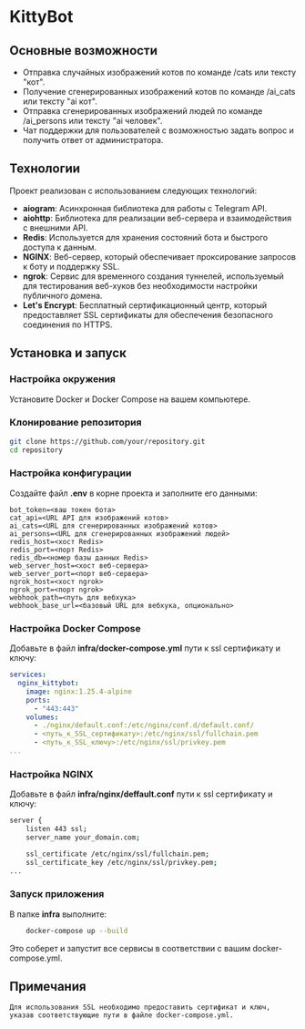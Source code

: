 # KittyBot

## Основные возможности
- Отправка случайных изображений котов по команде /cats или тексту "кот".
- Получение сгенерированных изображений котов по команде /ai_cats или тексту "ai кот".
- Отправка сгенерированных изображений людей по команде /ai_persons или тексту "ai человек".
- Чат поддержки для пользователей с возможностью задать вопрос и получить ответ от администратора.

## Технологии
Проект реализован с использованием следующих технологий:
- **aiogram**: Асинхронная библиотека для работы с Telegram API.
- **aiohttp**: Библиотека для реализации веб-сервера и взаимодействия с внешними API.
- **Redis**: Используется для хранения состояний бота и быстрого доступа к данным.
- **NGINX**: Веб-сервер, который обеспечивает проксирование запросов к боту и поддержку SSL.
- **ngrok**: Сервис для временного создания туннелей, используемый для тестирования веб-хуков без необходимости настройки публичного домена.
- **Let's Encrypt**: Бесплатный сертификационный центр, который предоставляет SSL сертификаты для обеспечения безопасного соединения по HTTPS.

## Установка и запуск

### Настройка окружения
Установите Docker и Docker Compose на вашем компьютере.

### Клонирование репозитория

``` bash
git clone https://github.com/your/repository.git
cd repository
```

### Настройка конфигурации
Создайте файл **.env** в корне проекта и заполните его данными:

``` plaintext
bot_token=<ваш токен бота>
cat_api=<URL API для изображений котов>
ai_cats=<URL для сгенерированных изображений котов>
ai_persons=<URL для сгенерированных изображений людей>
redis_host=<хост Redis>
redis_port=<порт Redis>
redis_db=<номер базы данных Redis>
web_server_host=<хост веб-сервера>
web_server_port=<порт веб-сервера>
ngrok_host=<хост ngrok>
ngrok_port=<порт ngrok>
webhook_path=<путь для вебхука>
webhook_base_url=<базовый URL для вебхука, опционально>
```

### Настройка Docker Compose
Добавьте в файл **infra/docker-compose.yml** пути к ssl сертификату и ключу:

``` yaml
services:
  nginx_kittybot:
    image: nginx:1.25.4-alpine
    ports:
      - "443:443"
    volumes:
      - ./nginx/default.conf:/etc/nginx/conf.d/default.conf/
      - <путь_к_SSL_сертификату>:/etc/nginx/ssl/fullchain.pem
      - <путь_к_SSL_ключу>:/etc/nginx/ssl/privkey.pem
...
```

### Настройка NGINX

Добавьте в файл **infra/nginx/deffault.conf** пути к ssl сертификату и ключу:

``` bash
server {
    listen 443 ssl;
    server_name your_domain.com;

    ssl_certificate /etc/nginx/ssl/fullchain.pem;
    ssl_certificate_key /etc/nginx/ssl/privkey.pem;
...
```

### Запуск приложения
В папке **infra** выполните:

``` sh
    docker-compose up --build
```
Это соберет и запустит все сервисы в соответствии с вашим docker-compose.yml.

## Примечания
    Для использования SSL необходимо предоставить сертификат и ключ, указав соответствующие пути в файле docker-compose.yml.
